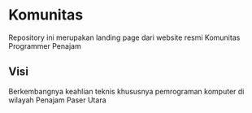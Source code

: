 # Komunitas
Repository ini merupakan landing page dari website resmi Komunitas Programmer Penajam

## Visi
Berkembangnya keahlian teknis khususnya pemrograman komputer di wilayah Penajam Paser Utara